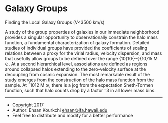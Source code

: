 # Galaxy Groups
Finding the Local Galaxy Groups (V&lt;3500 km/s)

A study of the group properties of galaxies in our immediate neighborhood provides a singular opportunity to observationally constrain the halo mass function, a fundamental characterization of galaxy formation. Detailed studies of individual groups have provided the coefficients of scaling relations between a proxy for the virial radius, velocity dispersion, and mass that usefully allow groups to be defined over the range {10}10{--}{10}15 M ⊙. At a second hierarchical level, associations are defined as regions around collapsed halos extending to the zero-velocity surface at the decoupling from cosmic expansion. The most remarkable result of the study emerges from the construction of the halo mass function from the sample. At ˜1012 M ⊙, there is a jog from the expectation Sheth-Tormen function, such that halo counts drop by a factor ˜3 in all lower mass bins.


  - - - -
 * Copyright 2017
 * Author: Ehsan Kourkchi <ehsan@ifa.hawaii.edu>
 * Feel free to distribute and modify for a better performance
